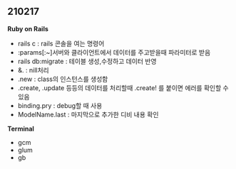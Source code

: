 <h2>210217</h2>

<b>Ruby on Rails</b><br>
<ul>
    <li>rails c : rails 콘솔을 여는 명령어</li>
    <li>:params[:~]서버와 클라이언트에서 데이터를 주고받을때 파라미터로 받음</li>
    <li>rails db:migrate : 테이블 생성,수정하고 데이터 반영</li>
    <li>&. : nill처리</li>
    <li>.new : class의 인스턴스를 생성함</li>
    <li>.create, .update 등등의 데이터를 처리할때 .create! 를 붙이면 에러를 확인할 수 있음
    </li>
    <li>binding.pry : debug할 때 사용</li>
    <li>ModelName.last : 마지막으로 추가한 디비 내용 확인</li>
</ul>

<b>Terminal</b>
<ul>
    <li>gcm</li>
    <li>glum</li>
    <li>gb</li>
</ul>
